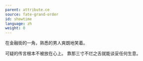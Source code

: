```yaml
---
parent: attribute.ce
source: fate-grand-order
id: showtime
language: zh
weight: 0
---
```


在金融街的一角，熟悉的男人爽朗地笑着。

可疑的传言根本不被放在心上。
靠那三寸不烂之舌就能谈妥任何生意。
